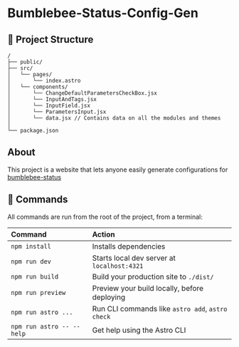 # Bumblebee-Status-Config-Gen

## 🚀 Project Structure

```text
/
├── public/
├── src/
│   └── pages/
│       └── index.astro
│   └── components/
│       └── ChangeDefaultParametersCheckBox.jsx
│       └── InputAndTags.jsx
│       └── InputField.jsx
│       └── ParametersInput.jsx
│       └── data.jsx // Contains data on all the modules and themes
│
└── package.json
```

## About

This project is a website that lets anyone easily generate configurations for [bumblebee-status](https://github.com/tobi-wan-kenobi/bumblebee-status)

## 🧞 Commands

All commands are run from the root of the project, from a terminal:

| Command                   | Action                                           |
| :------------------------ | :----------------------------------------------- |
| `npm install`             | Installs dependencies                            |
| `npm run dev`             | Starts local dev server at `localhost:4321`      |
| `npm run build`           | Build your production site to `./dist/`          |
| `npm run preview`         | Preview your build locally, before deploying     |
| `npm run astro ...`       | Run CLI commands like `astro add`, `astro check` |
| `npm run astro -- --help` | Get help using the Astro CLI                     |
